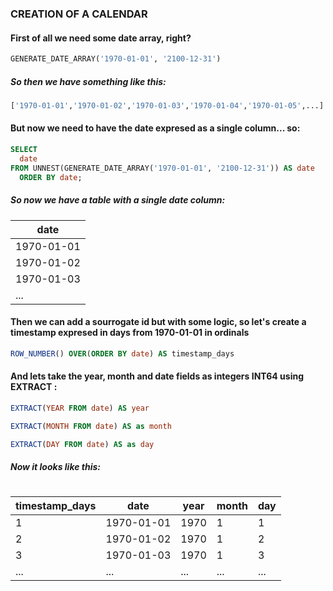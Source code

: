 ### CREATION OF A CALENDAR

#### First of all we need some date array, right?

```sql
GENERATE_DATE_ARRAY('1970-01-01', '2100-12-31')
```

##### So then we have something like this:

```python
['1970-01-01','1970-01-02','1970-01-03','1970-01-04','1970-01-05',...]
```

#### But now we need to have the date expresed as a single column... so: 

```sql
SELECT 
  date 
FROM UNNEST(GENERATE_DATE_ARRAY('1970-01-01', '2100-12-31')) AS date 
  ORDER BY date;
```

##### So now we have a table with a single date column:
<table>
  <thead>
    <tr>
      <th>date</th>
    </tr>
  </thead>
  <tbody>
    <tr>
      <td>1970-01-01</td>
    </tr>
    <tr>
      <td>1970-01-02</td>
    </tr>
    <tr>
      <td>1970-01-03</td>
    </tr>
    <tr>
      <td>...</td>
    </tr>
  </tbody>
<table>

#### Then we can add a sourrogate id but with some logic, so let's create a timestamp expresed in days from 1970-01-01 in ordinals

```sql
ROW_NUMBER() OVER(ORDER BY date) AS timestamp_days
```

#### And lets take the year, month and date fields as integers <b>INT64</b> using EXTRACT :

```sql
EXTRACT(YEAR FROM date) AS year
```

```sql
EXTRACT(MONTH FROM date) AS as month
```

```sql
EXTRACT(DAY FROM date) AS as day
```

##### Now it looks like this:
<table>
  <thead>
    <tr>
      <th>timestamp_days</th>
      <th>date</th>
      <th>year</th>
      <th>month</th>
      <th>day</th>
    </tr>
  </thead>
  <tbody>
    <tr>
      <td>1</td>
      <td>1970-01-01</td>
      <td>1970</td>
      <td>1</td>
      <td>1</td>
    </tr>
    <tr>
      <td>2</td>
      <td>1970-01-02</td>
      <td>1970</td>
      <td>1</td>
      <td>2</td>
    </tr>
    <tr>
      <td>3</td>
      <td>1970-01-03</td>
      <td>1970</td>
      <td>1</td>
      <td>3</td>
    </tr>
    <tr>
      <td>...</td>
      <td>...</td>
      <td>...</td>
      <td>...</td>
      <td>...</td>
    </tr>
  </tbody>
<table>

